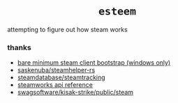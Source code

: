 <h1 align="center"><code>esteem</code></h1>

attempting to figure out how steam works

### thanks

 - [bare minimum steam client bootstrap (windows only)](https://gist.github.com/he1a2s0/a99be14877a83a96ee72f8538c582bf7)
 - [saskenuba/steamhelper-rs](https://github.com/saskenuba/steamhelper-rs)
 - [steamdatabase/steamtracking](https://github.com/steamdatabase/steamtracking)
 - [steamworks api reference](https://partner.steamgames.com/doc/api)
 - [swagsoftware/kisak-strike/public/steam](https://github.com/swagsoftware/kisak-strike/tree/master/public/steam)
